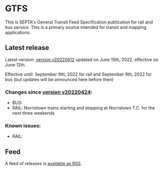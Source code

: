 # GTFS

This is SEPTA's General Transit Feed Specification publication for rail and bus service. This is a primary source intended for transit and mapping applications.

## Latest release

Latest version: [version v20220612](https://github.com/septadev/GTFS/releases/tag/v202206122) updated on June 15th, 2022, effective on June 12th.  

Effective until: September 9th, 2022 for rail and September 9th, 2022 for bus (but updates will be announced here before then)

### Changes since [version v20220424](https://github.com/septadev/GTFS/releases/tag/v202204243): 
 
*  BUS:  
*  RAIL: Norristown trains starting and stopping at Norristown T.C. for the next three weekends

### Known issues:

* RAIL: 

## Feed

A feed of releases is [available as RSS](https://github.com/septadev/GTFS/releases.atom).

